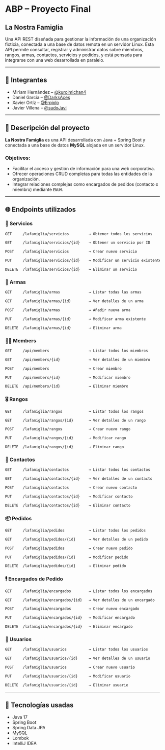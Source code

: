 # ABP – Proyecto Final

## La Nostra Famiglia

Una API REST diseñada para gestionar la información de una organización ficticia, conectada a una base de datos remota en un servidor Linux. Esta API permite consultar, registrar y administrar datos sobre miembros, rangos, armas, contactos, servicios y pedidos, y está pensada para integrarse con una web desarrollada en paralelo.

---

## 👥 Integrantes
- Miriam Hernández – [@kuroimichan4](https://github.com/kuroimichan4)
- Daniel García – [@DarksAces](https://github.com/DarksAces)
- Xavier Ortíz – [@Erpiolo](https://github.com/Erpiolo)
- Javier Villena – [@sudoJavi](https://github.com/sudoJavi)

---

## 📝 Descripción del proyecto

**La Nostra Famiglia** es una API desarrollada con Java + Spring Boot y conectada a una base de datos **MySQL** alojada en un servidor Linux.

### Objetivos:
- Facilitar el acceso y gestión de información para una web corporativa.
- Ofrecer operaciones CRUD completas para todas las entidades de la organización.
- Integrar relaciones complejas como encargados de pedidos (contacto o miembro) mediante `ENUM`.

---

## 🌐 Endpoints utilizados

### 📁 Servicios
```bash
GET     /lafamiglia/servicios         → Obtener todos los servicios
```
```bash
GET     /lafamiglia/servicios/{id}    → Obtener un servicio por ID
```
```bash
POST    /lafamiglia/servicios         → Crear nuevo servicio
```
```bash
PUT     /lafamiglia/servicios/{id}    → Modificar un servicio existente
```
```bash
DELETE  /lafamiglia/servicios/{id}    → Eliminar un servicio
```

### 🔫 Armas
```bash
GET     /lafamiglia/armas             → Listar todas las armas
```
```bash
GET     /lafamiglia/armas/{id}        → Ver detalles de un arma
```
```bash
POST    /lafamiglia/armas             → Añadir nueva arma
```
```bash
PUT     /lafamiglia/armas/{id}        → Modificar arma existente
```
```bash
DELETE  /lafamiglia/armas/{id}        → Eliminar arma
```



### 🧑‍🚀 Members
```bash
GET     /api/members                  → Listar todos los miembros
```
```bash
GET     /api/members/{id}             → Ver detalles de un miembro
```
```bash
POST    /api/members                  → Crear miembro
```
```bash
PUT     /api/members/{id}             → Modificar miembro
```
```bash
DELETE  /api/members/{id}             → Eliminar miembro
```



### 🎖️ Rangos
```bash
GET     /lafamiglia/rangos            → Listar todos los rangos
```
```bash
GET     /lafamiglia/rangos/{id}       → Ver detalles de un rango
```
```bash
POST    /lafamiglia/rangos            → Crear nuevo rango
```
```bash
PUT     /lafamiglia/rangos/{id}       → Modificar rango
```
```bash
DELETE  /lafamiglia/rangos/{id}       → Eliminar rango
```



### 📇 Contactos
```bash
GET     /lafamiglia/contactos         → Listar todos los contactos
```
```bash
GET     /lafamiglia/contactos/{id}    → Ver detalles de un contacto
```
```bash
POST    /lafamiglia/contactos         → Crear nuevo contacto
```
```bash
PUT     /lafamiglia/contactos/{id}    → Modificar contacto
```
```bash
DELETE  /lafamiglia/contactos/{id}    → Eliminar contacto
```



### 📦 Pedidos
```bash
GET     /lafamiglia/pedidos           → Listar todos los pedidos
```
```bash
GET     /lafamiglia/pedidos/{id}      → Ver detalles de un pedido
```
```bash
POST    /lafamiglia/pedidos           → Crear nuevo pedido
```
```bash
PUT     /lafamiglia/pedidos/{id}      → Modificar pedido
```
```bash
DELETE  /lafamiglia/pedidos/{id}      → Eliminar pedido
```



### 🕴️ Encargados de Pedido
```bash
GET     /lafamiglia/encargados        → Listar todos los encargados
```
```bash
GET     /lafamiglia/encargados/{id}   → Ver detalles de un encargado
```
```bash
POST    /lafamiglia/encargados        → Crear nuevo encargado
```
```bash
PUT     /lafamiglia/encargados/{id}   → Modificar encargado
```
```bash
DELETE  /lafamiglia/encargados/{id}   → Eliminar encargado
```



### 👤 Usuarios
```bash
GET     /lafamiglia/usuarios          → Listar todos los usuarios
```
```bash
GET     /lafamiglia/usuarios/{id}     → Ver detalles de un usuario
```
```bash
POST    /lafamiglia/usuarios          → Crear nuevo usuario
```
```bash
PUT     /lafamiglia/usuarios/{id}     → Modificar usuario
```
```bash
DELETE  /lafamiglia/usuarios/{id}     → Eliminar usuario
```

---

## 🧩 Tecnologías usadas
- Java 17
- Spring Boot
- Spring Data JPA
- MySQL
- Lombok
- IntelliJ IDEA



